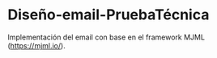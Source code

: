 # Diseño-email-PruebaTécnica
Implementación del email con base en el framework MJML (https://mjml.io/).

